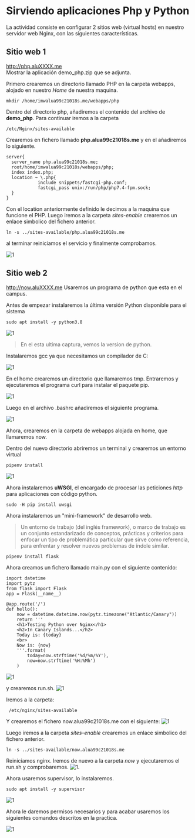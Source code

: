 # Sirviendo aplicaciones Php y Python

La actividad consiste en configurar 2 sitios web (virtual hosts) en nuestro servidor web Nginx, con las siguientes características.

##  Sitio web 1
http://php.aluXXXX.me         
Mostrar la aplicación demo_php.zip que se adjunta.

Primero crearemos un directorio llamado PHP en la carpeta webapps, alojado en nuestro *Home* de nuestra maquina.
~~~
mkdir /home/imwalua99c21018s.me/webapps/php
~~~
Dentro del directorio php, añadiremos el contenido del archivo de **demo_php**.
Para continuar iremos a la carpeta
~~~
/etc/Nginx/sites-available
~~~
Crearemos en fichero llamado **php.alua99c21018s.me** y en el añadiremos lo siguiente.
~~~
server{
  server_name php.alua99c21018s.me;
  root/home/imwalua99c21018s/webapps/php;
  index index.php;
  location ~ \.php{
            include snippets/fastcgi-php.conf;
            fastcgi_pass unix:/run/php/php7.4-fpm.sock;
  }
}
~~~
Con el location anteriormente definido le decimos a la maquina que funcione el PHP.
Luego iremos a la carpeta *sites-enable* crearemos un enlace simbolico del fichero anterior.

~~~
ln -s ../sites-available/php.alua99c21018s.me
~~~
al terminar reiniciamos el servicio y finalmente comprobamos.

![1](./img/1.png)

## Sitio web 2
http://now.aluXXXX.me
Usaremos un programa de python que esta en el campus.

Antes de empezar instalaremos la última versión Python disponible para el sistema

~~~
sudo apt install -y python3.8
~~~
![1](./img/4.png)

> En el esta ultima captura, vemos la version de python.

Instalaremos gcc ya que necesitamos un compilador de C:

![1](./img/5.png)

En el home crearemos un directorio que llamaremos tmp. Entraremos y ejecutaremos el programa curl para instalar el paquete pip.

 ![1](./img/6.png)

 Luego en el archivo .bashrc añadiremos el siguiente programa.

 ![1](./img/7.png)

Ahora, crearemos en la carpeta de webapps alojada en home, que llamaremos now.

Dentro del nuevo directorio abriremos un terminal y crearemos un entorno virtual
~~~
pipenv install
~~~

![1](./img/8.png)

Ahora instalaremos **uWSGI**, el encargado de procesar las peticiones *http* para aplicaciones con código python.

~~~
sudo -H pip install uwsgi
~~~

Ahora instalaremos un "mini-framework" de desarrollo web.
>Un entorno de trabajo (del inglés framework), o marco de trabajo​ es un conjunto estandarizado de conceptos, prácticas y criterios para enfocar un tipo de problemática particular que sirve como referencia, para enfrentar y resolver nuevos problemas de índole similar.

~~~
pipenv install flask
~~~
Ahora creamos un fichero llamado main.py con el siguiente contenido:

~~~
import datetime
import pytz
from flask import Flask
app = Flask(__name__)

@app.route('/')
def hello():
    now = datetime.datetime.now(pytz.timezone("Atlantic/Canary"))
    return '''
    <h1>Testing Python over Nginx</h1>
    <h2>In Canary Islands...</h2>
    Today is: {today}
    <br>
    Now is: {now}
    '''.format(
        today=now.strftime('%d/%m/%Y'),
        now=now.strftime('%H:%Mh')
    )
~~~
![1](./img/9.png)

y crearemos run.sh.
![1](./img/10.png)

Iremos a la carpeta:
~~~
 /etc/nginx/sites-available

~~~
Y crearemos el fichero now.alua99c21018s.me
con el siguiente:
![1](./img/12.png)

Luego iremos a la carpeta *sites-enable* crearemos un enlace simbolico del fichero anterior.

~~~
ln -s ../sites-available/now.alua99c21018s.me
~~~
Reiniciamos nginx.
Iremos de nuevo a la carpeta *now* y ejecutaremos el run.sh y comprobaremos.
![1](./img/2.png).

Ahora usaremos supervisor, lo instalaremos.

~~~
sudo apt install -y supervisor
~~~

![1](./img/13.png)

Ahora le daremos permisos necesarios y para acabar usaremos los siguientes comandos descritos en la practica.

![1](./img/14.png)

